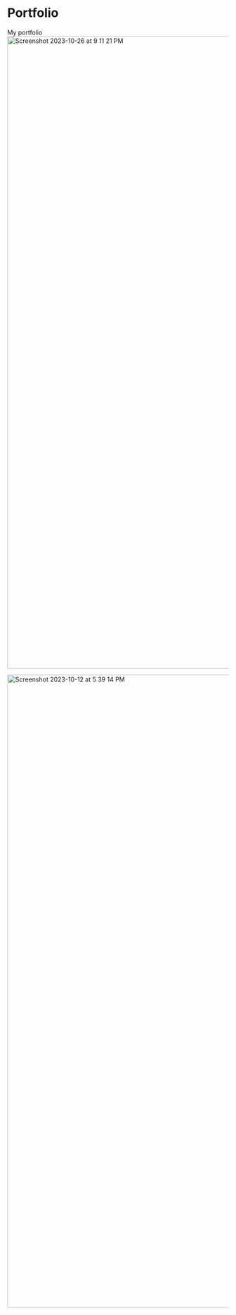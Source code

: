 # Portfolio

My portfolio
<img width="1439" alt="Screenshot 2023-10-26 at 9 11 21 PM" src="https://github.com/AlonaVladymyrovaTrinity/portfolio/assets/2952900/d262bcbb-8710-4cba-95f7-85228fad29a9">

<img width="1440" alt="Screenshot 2023-10-12 at 5 39 14 PM" src="https://github.com/AlonaVladymyrovaTrinity/portfolio/assets/2952900/96c7a6a6-8a79-49ed-95e6-d1b6b7cc88e8">
